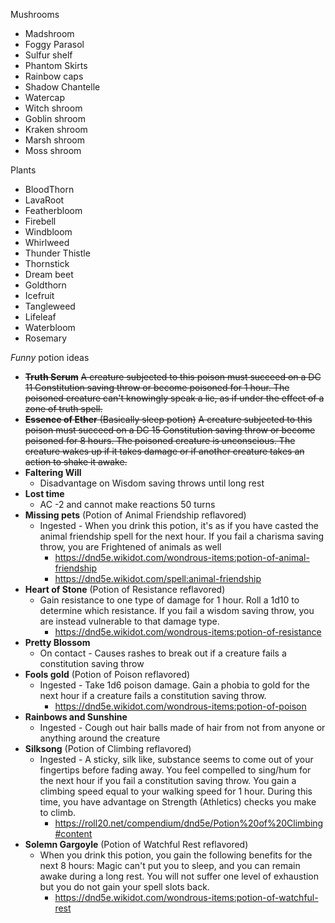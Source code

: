 Mushrooms
- Madshroom
- Foggy Parasol
- Sulfur shelf
- Phantom Skirts
- Rainbow caps
- Shadow Chantelle
- Watercap
- Witch shroom
- Goblin shroom
- Kraken shroom
- Marsh shroom
- Moss shroom

Plants
- BloodThorn
- LavaRoot
- Featherbloom
- Firebell
- Windbloom
- Whirlweed
- Thunder Thistle
- Thornstick
- Dream beet
- Goldthorn
- Icefruit
- Tangleweed
- Lifeleaf
- Waterbloom
- Rosemary

*Funny* potion ideas
- ~~**Truth Serum**~~ 
	~~A creature subjected to this poison must succeed on a DC 11 Constitution saving throw or become poisoned for 1 hour. The poisoned creature can't knowingly speak a lie, as if under the effect of a zone of truth spell.~~
- ~~**Essence of Ether** (Basically sleep potion)~~
	~~A creature subjected to this poison must succeed on a DC 15 Constitution saving throw or become poisoned for 8 hours. The poisoned creature is unconscious. The creature wakes up if it takes damage or if another creature takes an action to shake it awake.~~
- **Faltering Will**
	- Disadvantage on Wisdom saving throws until long rest
- **Lost time**
	- AC -2 and cannot make reactions 50 turns
- **Missing pets** (Potion of Animal Friendship reflavored)
	- Ingested - When you drink this potion, it's as if you have casted the animal friendship spell for the next hour. If you fail a charisma saving throw, you are Frightened of animals as well 
		- https://dnd5e.wikidot.com/wondrous-items:potion-of-animal-friendship
		- https://dnd5e.wikidot.com/spell:animal-friendship
- **Heart of Stone** (Potion of Resistance reflavored)
	- Gain resistance to one type of damage for 1 hour. Roll a 1d10 to determine which resistance. If you fail a wisdom saving throw, you are instead vulnerable to that damage type.
		- https://dnd5e.wikidot.com/wondrous-items:potion-of-resistance
- **Pretty Blossom**
	- On contact - Causes rashes to break out if a creature fails a constitution saving throw
- **Fools gold** (Potion of Poison reflavored)
	- Ingested - Take 1d6 poison damage. Gain a phobia to gold for the next hour if a creature fails a constitution saving throw. 
		- https://dnd5e.wikidot.com/wondrous-items:potion-of-poison
- **Rainbows and Sunshine**
	- Ingested - Cough out hair balls made of hair from not from anyone or anything around the creature 
- **Silksong** (Potion of Climbing reflavored)
	- Ingested - A sticky, silk like, substance seems to come out of your fingertips before fading away. You feel compelled to sing/hum for the next hour if you fail a constitution saving throw. You gain a climbing speed equal to your walking speed for 1 hour. During this time, you have advantage on Strength (Athletics) checks you make to climb.
		- https://roll20.net/compendium/dnd5e/Potion%20of%20Climbing#content
- **Solemn Gargoyle** (Potion of Watchful Rest reflavored) 
	- When you drink this potion, you gain the following benefits for the next 8 hours: Magic can't put you to sleep, and you can remain awake during a long rest. You will not suffer one level of exhaustion but you do not gain your spell slots back. 
		- https://dnd5e.wikidot.com/wondrous-items:potion-of-watchful-rest